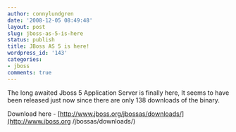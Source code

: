 ```yaml
---
author: connylundgren
date: '2008-12-05 08:49:48'
layout: post
slug: jboss-as-5-is-here
status: publish
title: JBoss AS 5 is here!
wordpress_id: '143'
categories:
- jboss
comments: true
---
```


The long awaited Jboss 5 Application Server is finally here, It seems to have
been released just now since there are only 138 downloads of the binary.

Download here - [http://www.jboss.org/jbossas/downloads/](http://www.jboss.org
/jbossas/downloads/)

